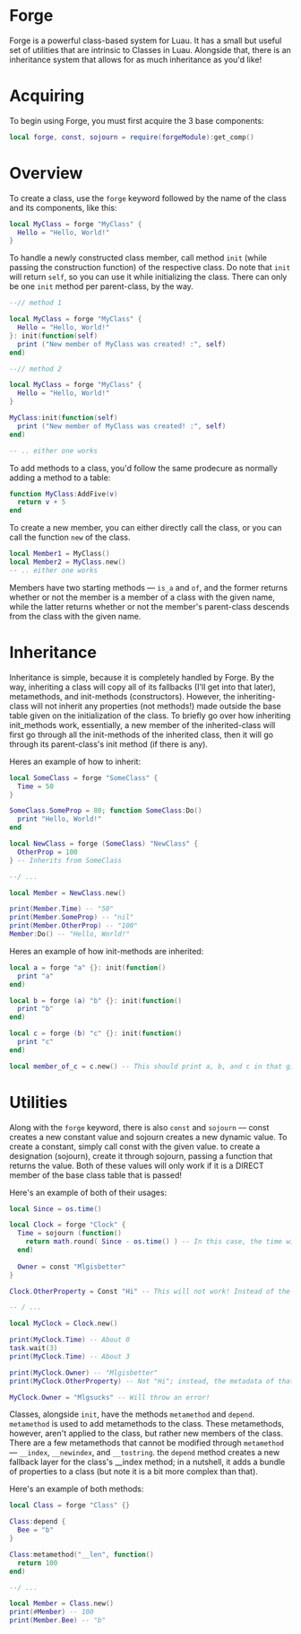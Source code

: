 # Forge
Forge is a powerful class-based system for Luau. It has a small but useful set of utilities that are intrinsic to Classes in Luau. Alongside that, there is an inheritance system that allows for as much inheritance as you'd like!

# Acquiring
To begin using Forge, you must first acquire the 3 base components:

```lua
local forge, const, sojourn = require(forgeModule):get_comp()
```

# Overview

To create a class, use the `forge` keyword followed by the name of the class and its components, like this:

```lua
local MyClass = forge "MyClass" {
  Hello = "Hello, World!"
}
```

To handle a newly constructed class member, call method `init` (while passing the construction function) of the respective class. Do note that `init` will return `self`, so you can use it while initializing the class. There can only be one `init` method per parent-class, by the way.

```lua
--// method 1

local MyClass = forge "MyClass" {
  Hello = "Hello, World!"
}: init(function(self)
  print ("New member of MyClass was created! :", self)
end)

--// method 2

local MyClass = forge "MyClass" {
  Hello = "Hello, World!"
}

MyClass:init(function(self)
  print ("New member of MyClass was created! :", self)
end)

-- .. either one works
```

To add methods to a class, you'd follow the same prodecure as normally adding a method to a table:

```lua
function MyClass:AddFive(v)
  return v + 5
end
```

To create a new member, you can either directly call the class, or you can call the function `new` of the class.

```lua
local Member1 = MyClass()
local Member2 = MyClass.new()
-- .. either one works
```

Members have two starting methods — `is_a` and `of`, and the former returns whether or not the member is a member of a class with the given name, while the latter returns whether or not the member's parent-class descends from the class with the given name.


# Inheritance

Inheritance is simple, because it is completely handled by Forge. By the way, inheriting a class will copy all of its fallbacks (I'll get into that later), metamethods, and init-methods (constructors). However, the inheriting-class will not inherit any properties (not methods!) made outside the base table given on the initialization of the class. To briefly go over how inheriting init_methods work, essentially, a new member of the inherited-class will first go through all the init-methods of the inherited class, then it will go through its parent-class's init method (if there is any). 

Heres an example of how to inherit:
```lua
local SomeClass = forge "SomeClass" {
  Time = 50
}

SomeClass.SomeProp = 80; function SomeClass:Do()
  print "Hello, World!"
end

local NewClass = forge (SomeClass) "NewClass" {
  OtherProp = 100
} -- Inherits from SomeClass

--/ ...

local Member = NewClass.new()

print(Member.Time) -- "50"
print(Member.SomeProp) -- "nil"
print(Member.OtherProp) -- "100"
Member:Do() -- "Hello, World!"
```

Heres an example of how init-methods are inherited:
```lua
local a = forge "a" {}: init(function()
  print "a"
end)

local b = forge (a) "b" {}: init(function()
  print "b"
end)

local c = forge (b) "c" {}: init(function()
  print "c"
end)

local member_of_c = c.new() -- This should print a, b, and c in that given order
```

# Utilities

Along with the `forge` keyword, there is also `const` and `sojourn` — const creates a new constant value and sojourn creates a new dynamic value. To create a constant, simply call const with the given value. to create a designation (sojourn), create it through sojourn, passing a function that returns the value. Both of these values will only work if it is a DIRECT member of the base class table that is passed!

Here's an example of both of their usages:
```lua
local Since = os.time()

local Clock = forge "Clock" {
  Time = sojourn (function()
    return math.round( Since - os.time() ) -- In this case, the time will change in accordance to the actual time.. 
  end)
  
  Owner = const "Mlgisbetter"
}

Clock.OtherProperty = Const "Hi" -- This will not work! Instead of the value given in the constant, it will return the constant's metadata.

-- / ...

local MyClock = Clock.new()

print(MyClock.Time) -- About 0
task.wait(3)
print(MyClock.Time) -- About 3

print(MyClock.Owner) -- "Mlgisbetter"
print(MyClock.OtherProperty) -- Not "Hi"; instead, the metadata of that constant, so a weird looking table

MyClock.Owner = "Mlgsucks" -- Will throw an error!
```

Classes, alongside `init`, have the methods `metamethod` and `depend`. `metamethod` is used to add metamethods to the class. These metamethods, however, aren't applied to the class, but rather new members of the class. There are a few metamethods that cannot be modified through `metamethod` — `__index`, `__newindex`, and `__tostring`. the `depend` method creates a new fallback layer for the class's __index method; in a nutshell, it adds a bundle of properties to a class (but note it is a bit more complex than that).

Here's an example of both methods:
```lua
local Class = forge "Class" {}

Class:depend {
  Bee = "b"
}

Class:metamethod("__len", function()
  return 100
end)

--/ ...

local Member = Class.new()
print(#Member) -- 100
print(Member.Bee) -- "b"
```
